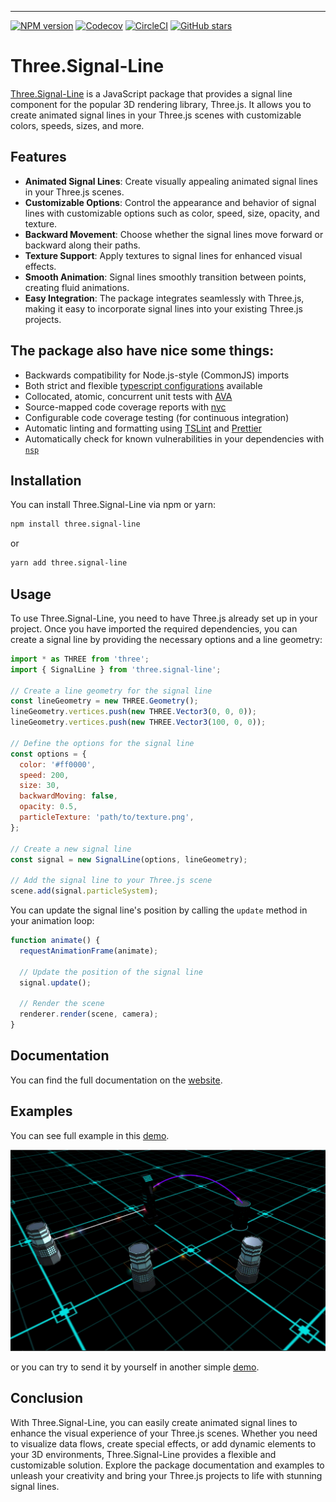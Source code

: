 ----
[![NPM version](https://img.shields.io/npm/v/typescript-starter.svg)](https://www.npmjs.com/package/three.signal-line)
[![Codecov](https://img.shields.io/codecov/c/github/tankerxyz/three.signal-line.svg)](https://codecov.io/gh/tankerxyz/three.signal-line)
[![CircleCI](https://img.shields.io/circleci/project/github/Tankerxyz/three.signal-line/master.svg)](https://circleci.com/gh/Tankerxyz/three.signal-line/tree/master)
[![GitHub stars](https://img.shields.io/github/stars/tankerxyz/three.signal-line.svg?style=social&logo=github&label=Stars)](https://github.com/tankerxyz/three.signal-line)

# Three.Signal-Line

[Three.Signal-Line](https://github.com/Tankerxyz/three.signal-line) is a JavaScript package that provides a signal line component for the popular 3D rendering library, Three.js. It allows you to create animated signal lines in your Three.js scenes with customizable colors, speeds, sizes, and more.

## Features

- **Animated Signal Lines**: Create visually appealing animated signal lines in your Three.js scenes.
- **Customizable Options**: Control the appearance and behavior of signal lines with customizable options such as color, speed, size, opacity, and texture.
- **Backward Movement**: Choose whether the signal lines move forward or backward along their paths.
- **Texture Support**: Apply textures to signal lines for enhanced visual effects.
- **Smooth Animation**: Signal lines smoothly transition between points, creating fluid animations.
- **Easy Integration**: The package integrates seamlessly with Three.js, making it easy to incorporate signal lines into your existing Three.js projects.

## The package also have nice some things:

* Backwards compatibility for Node.js-style (CommonJS) imports
* Both strict and flexible [typescript configurations](config/tsconfig.json) available
* Collocated, atomic, concurrent unit tests with [AVA](https://github.com/avajs/ava)
* Source-mapped code coverage reports with [nyc](https://github.com/istanbuljs/nyc)
* Configurable code coverage testing (for continuous integration)
* Automatic linting and formatting using [TSLint](https://github.com/palantir/tslint) and [Prettier](https://prettier.io/)
* Automatically check for known vulnerabilities in your dependencies with [`nsp`](https://github.com/nodesecurity/nsp)


## Installation

You can install Three.Signal-Line via npm or yarn:

```bash
npm install three.signal-line
```

or

```bash
yarn add three.signal-line
```

## Usage

To use Three.Signal-Line, you need to have Three.js already set up in your project. Once you have imported the required dependencies, you can create a signal line by providing the necessary options and a line geometry:

```javascript
import * as THREE from 'three';
import { SignalLine } from 'three.signal-line';

// Create a line geometry for the signal line
const lineGeometry = new THREE.Geometry();
lineGeometry.vertices.push(new THREE.Vector3(0, 0, 0));
lineGeometry.vertices.push(new THREE.Vector3(100, 0, 0));

// Define the options for the signal line
const options = {
  color: '#ff0000',
  speed: 200,
  size: 30,
  backwardMoving: false,
  opacity: 0.5,
  particleTexture: 'path/to/texture.png',
};

// Create a new signal line
const signal = new SignalLine(options, lineGeometry);

// Add the signal line to your Three.js scene
scene.add(signal.particleSystem);
```

You can update the signal line's position by calling the `update` method in your animation loop:

```javascript
function animate() {
  requestAnimationFrame(animate);

  // Update the position of the signal line
  signal.update();

  // Render the scene
  renderer.render(scene, camera);
}
```

## Documentation
You can find the full documentation on the [website](https://tankerxyz.github.io/three.signal-line).


## Examples
You can see full example in this [demo](https://j36nl7zoow.csb.app/).

![Example](./example.gif)

or you can try to send it by yourself in another simple [demo](https://jp0zq82rry.csb.app/).

## Conclusion

With Three.Signal-Line, you can easily create animated signal lines to enhance the visual experience of your Three.js scenes. Whether you need to visualize data flows, create special effects, or add dynamic elements to your 3D environments, Three.Signal-Line provides a flexible and customizable solution. Explore the package documentation and examples to unleash your creativity and bring your Three.js projects to life with stunning signal lines.
